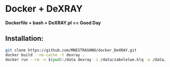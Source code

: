 # Docker + DeXRAY

**Dockerfile + bash + DeXRAY.pl == Good Day**

## Installation:

```bash
git clone https://github.com/MNESTRASHNO/docker_DeXRAY.git
docker build --no-cache -t dexray .
docker run --rm -v $(pwd):/data dexray -i /data/zabolelwe.klq -o /data/report.csv
```
